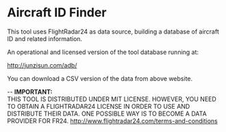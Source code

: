 # Aircraft ID Finder

This tool uses FlightRadar24 as data source, building a database of aircraft ID and related information.

An operational and licensed version of the tool database running at: 

http://junzisun.com/adb/

You can download a CSV version of the data from above website.

--
__IMPORTANT:__  
THIS TOOL IS DISTRIBUTED UNDER MIT LICENSE. HOWEVER, YOU NEED TO OBTAIN A FLIGHTRADAR24 LICENSE IN ORDER TO USE AND DISTRIBUTE THEIR DATA. ONE POSSIBLE WAY IS TO BECOME A DATA PROVIDER FOR FR24. http://www.flightradar24.com/terms-and-conditions

